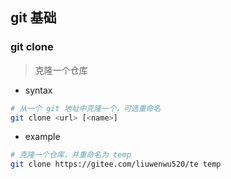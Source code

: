 ## git 基础
### git clone
> 克隆一个仓库
- syntax
```bash
# 从一个 git 地址中克隆一个，可选重命名
git clone <url> [<name>]
```
- example
```bash
# 克隆一个仓库，并重命名为 temp
git clone https://gitee.com/liuwenwu520/te temp
```